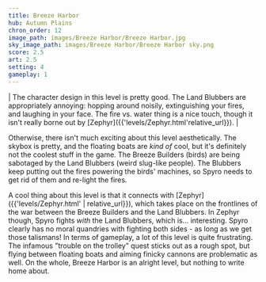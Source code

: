 ```yaml
---
title: Breeze Harbor
hub: Autumn Plains
chron_order: 12
image_path: images/Breeze Harbor/Breeze Harbor.jpg
sky_image_path: images/Breeze Harbor/Breeze Harbor sky.png
score: 2.5
art: 2.5
setting: 4
gameplay: 1
---
```

| The character design in this level is pretty good. The Land Blubbers are appropriately annoying: hopping around noisily, extinguishing your fires, and laughing in your face. The fire vs. water thing is a nice touch, though it isn't really borne out by \[Zephyr\]({{'levels/Zephyr.html'</td><td>relative_url}}). |

Otherwise, there isn't much exciting about this level aesthetically. The skybox is pretty, and the floating boats are *kind of* cool, but it's definitely not the coolest stuff in the game. <!--excerpt--> The Breeze Builders (birds) are being sabotaged by the Land Blubbers (weird slug-like people). The Blubbers keep putting out the fires powering the birds' machines, so Spyro needs to get rid of them and re-light the fires.

A cool thing about this level is that it connects with [Zephyr]({{'levels/Zephyr.html' | relative_url}}), which takes place on the frontlines of the war between the Breeze Builders and the Land Blubbers. In Zephyr though, Spyro fights *with* the Land Blubbers, which is… interesting. Spyro clearly has no moral quandries with fighting both sides - as long as we get those talismans! <!--excerpt--> In terms of gameplay, a lot of this level is quite frustrating. The infamous "trouble on the trolley" quest sticks out as a rough spot, but flying between floating boats and aiming finicky cannons are problematic as well. <!--excerpt--> On the whole, Breeze Harbor is an alright level, but nothing to write home about.